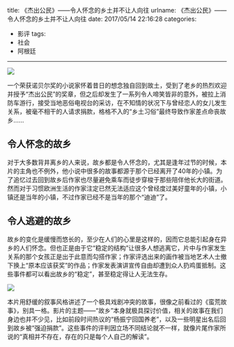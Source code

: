 title: 《杰出公民》——令人怀念的乡土并不让人向往
urlname: 《杰出公民》——令人怀念的乡土并不让人向往
date: 2017/05/14 22:16:28
categories:
- 影评
tags:
- 社会
- 阿根廷

---
![](https://image.covertness.me/jiechugongmin_p2455542069.jpg)

一个荣获诺贝尔奖的小说家怀着昔日的想念独自回到故土，受到了老乡的热烈欢迎并授予“杰出公民”的奖章，但之后却发生了一系列令人啼笑皆非的意外，被拉上消防车游行，接受当地恶俗电视台的采访，在不知情的状况下与曾经恋人的女儿发生关系，被毫不相干的人请求捐款，格格不入的“乡土习俗”最终导致作家差点命丧故乡......

<!-- more -->

## 令人怀念的故乡
对于大多数背井离乡的人来说，故乡都是令人怀念的，尤其是逢年过节的时候，本片的主角也不例外，他小说中很多的故事都源于那个已经离开了40年的小镇。为了追忆过去回到故乡后作家也尽量避免乘车而徒步穿梭于那些陪伴他长大的街道。然而对于习惯欧洲生活的作家注定已然无法适应这个曾经度过美好童年的小镇，小镇还是当年的小镇，不过作家已经不是当年的那个“迪迪”了。

## 令人逃避的故乡
故乡的变化是缓慢而悠长的，至少在人们的心里是这样的，因而它总能引起身在异乡的人们怀念。但也正是由于它“稳定的结构”让很多人想逃离它，片中与作家发生关系的那个女孩正是出于此意而勾搭作家；作家评选出来的画作被当地艺术人士撤下换上“原本应该获奖”的作品；作家发表演讲宣传自由却遭到众人扔鸡蛋抵制。这些事件都可以看出故乡的“稳定”，甚至稳定得让人无法生存。

![](https://image.covertness.me/jiechugongmin_p2456442794.jpg)

本片用舒缓的叙事风格讲述了一个极具戏剧冲突的故事，很像之前看过的《蛮荒故事》，别具一格。影片的主题——“故乡”本身就极具探讨价值，相关的故事在我们身边也并不少见，比如前段时间热议的“杨振宁回国养老”，以及一些明星出名后回到故乡被“强迫捐款”。这些事件的评判因立场不同结论就不一样，就像片尾作家所说的“真相并不存在，存在的只是每个人自己的解读”。
